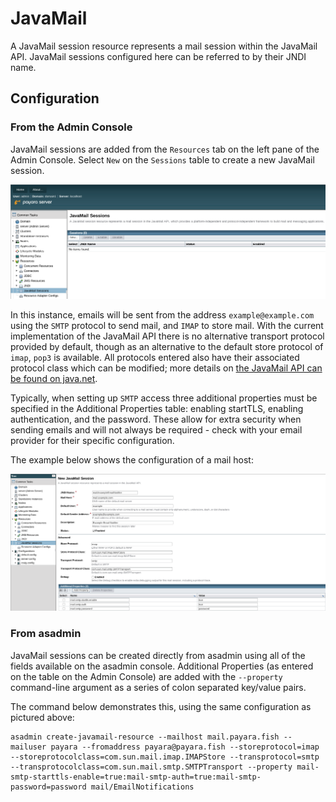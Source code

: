 # JavaMail
A JavaMail session resource represents a mail session within the JavaMail API.
JavaMail sessions configured here can be referred to by their JNDI name.

## Configuration

### From the Admin Console

JavaMail sessions are added from the `Resources` tab on the left pane of the Admin Console. Select `New` on the `Sessions` table to create a new JavaMail session.

![](/assets/admin-console-javamail-location.png)

In this instance, emails will be sent from the address `example@example.com` using the `SMTP` protocol to send mail, and `IMAP` to store mail. With the current implementation of the JavaMail API there is no alternative transport protocol provided by default, though as an alternative to the default store protocol of `imap`, `pop3` is available. All protocols entered also have their associated protocol class which can be modified; more details on [the JavaMail API can be found on java.net](https://javamail.java.net/nonav/docs/api/overview-summary.html).

Typically, when setting up `SMTP` access three additional properties must be specified in the Additional Properties table: enabling startTLS, enabling authentication, and the password. These allow for extra security when sending emails and will not always be required - check with your email provider for their specific configuration.

The example below shows the configuration of a mail host:

![](/assets/admin-console-javamail-configuration.png)

### From asadmin

JavaMail sessions can be created directly from asadmin using all of the fields available on the asadmin console. Additional Properties (as entered on the table on the Admin Console) are added with the `--property` command-line argument as a series of colon separated key/value pairs.

The command below demonstrates this, using the same configuration as pictured above:

```Shell
asadmin create-javamail-resource --mailhost mail.payara.fish --mailuser payara --fromaddress payara@payara.fish --storeprotocol=imap --storeprotocolclass=com.sun.mail.imap.IMAPStore --transprotocol=smtp --transprotocolclass=com.sun.mail.smtp.SMTPTransport --property mail-smtp-starttls-enable=true:mail-smtp-auth=true:mail-smtp-password=password mail/EmailNotifications
```
